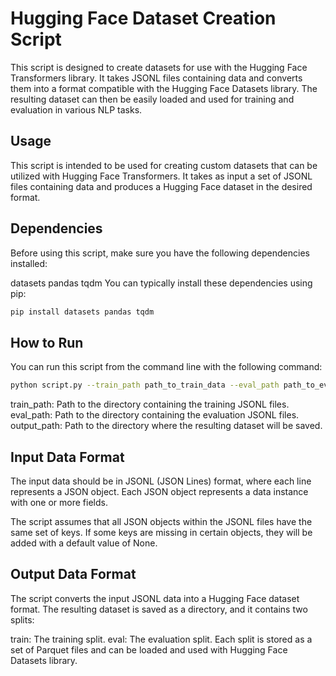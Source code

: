 # Hugging Face Dataset Creation Script
This script is designed to create datasets for use with the Hugging Face Transformers library. It takes JSONL files containing data and converts them into a format compatible with the Hugging Face Datasets library. The resulting dataset can then be easily loaded and used for training and evaluation in various NLP tasks.

## Usage
This script is intended to be used for creating custom datasets that can be utilized with Hugging Face Transformers. It takes as input a set of JSONL files containing data and produces a Hugging Face dataset in the desired format.

## Dependencies
Before using this script, make sure you have the following dependencies installed:

datasets
pandas
tqdm
You can typically install these dependencies using pip:

```bash
pip install datasets pandas tqdm
```

## How to Run
You can run this script from the command line with the following command:

```bash
python script.py --train_path path_to_train_data --eval_path path_to_eval_data --output_path output_dataset_directory
```

train_path: Path to the directory containing the training JSONL files.
eval_path: Path to the directory containing the evaluation JSONL files.
output_path: Path to the directory where the resulting dataset will be saved.

## Input Data Format
The input data should be in JSONL (JSON Lines) format, where each line represents a JSON object. Each JSON object represents a data instance with one or more fields.

The script assumes that all JSON objects within the JSONL files have the same set of keys. If some keys are missing in certain objects, they will be added with a default value of None.

## Output Data Format
The script converts the input JSONL data into a Hugging Face dataset format. The resulting dataset is saved as a directory, and it contains two splits:

train: The training split.
eval: The evaluation split.
Each split is stored as a set of Parquet files and can be loaded and used with Hugging Face Datasets library.
